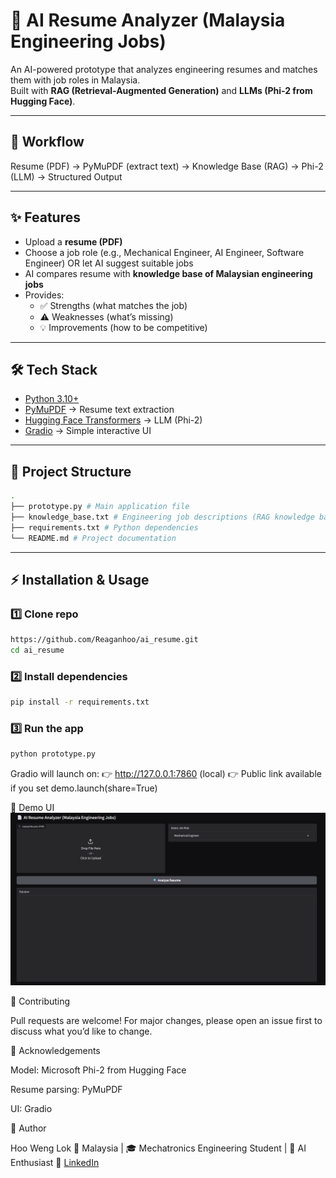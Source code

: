 # 📄 AI Resume Analyzer (Malaysia Engineering Jobs)

An AI-powered prototype that analyzes engineering resumes and matches them with job roles in Malaysia.  
Built with **RAG (Retrieval-Augmented Generation)** and **LLMs (Phi-2 from Hugging Face)**.  

---

## 🚀 Workflow
Resume (PDF) → PyMuPDF (extract text) → Knowledge Base (RAG) → Phi-2 (LLM) → Structured Output


---

## ✨ Features
- Upload a **resume (PDF)**  
- Choose a job role (e.g., Mechanical Engineer, AI Engineer, Software Engineer) OR let AI suggest suitable jobs  
- AI compares resume with **knowledge base of Malaysian engineering jobs**  
- Provides:
  - ✅ Strengths (what matches the job)  
  - ⚠️ Weaknesses (what’s missing)  
  - 💡 Improvements (how to be competitive)  

---

## 🛠️ Tech Stack
- [Python 3.10+](https://www.python.org/)  
- [PyMuPDF](https://pymupdf.readthedocs.io/) → Resume text extraction  
- [Hugging Face Transformers](https://huggingface.co/docs/transformers/) → LLM (Phi-2)  
- [Gradio](https://gradio.app/) → Simple interactive UI  

---

## 📂 Project Structure
```bash
.
├── prototype.py # Main application file
├── knowledge_base.txt # Engineering job descriptions (RAG knowledge base)
├── requirements.txt # Python dependencies
└── README.md # Project documentation
```
---

## ⚡ Installation & Usage

### 1️⃣ Clone repo
```bash
https://github.com/Reaganhoo/ai_resume.git
cd ai_resume
```

### 2️⃣ Install dependencies
```bash
pip install -r requirements.txt
```

### 3️⃣ Run the app
```bash
python prototype.py
```

Gradio will launch on:
👉 http://127.0.0.1:7860 (local)
👉 Public link available if you set demo.launch(share=True)

📸 Demo UI
![Demo UI](demo_ui.png)


🤝 Contributing

Pull requests are welcome!
For major changes, please open an issue first to discuss what you’d like to change.

📢 Acknowledgements

Model: Microsoft Phi-2
 from Hugging Face

Resume parsing: PyMuPDF

UI: Gradio

🧑 Author

Hoo Weng Lok
📍 Malaysia | 🎓 Mechatronics Engineering Student | 🤖 AI Enthusiast
🔗 [LinkedIn](https://www.linkedin.com/in/hoo-weng-lok-a2a75a222/)  


